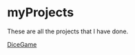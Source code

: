 # myProjects
These are all the projects that I have done. 

<!-- [DiceGame](https://github.com/Mayank5112/myProjects.git) -->
[DiceGame](https://mayank5112.github.io/myProjects/TheDiceGame/index.html)
